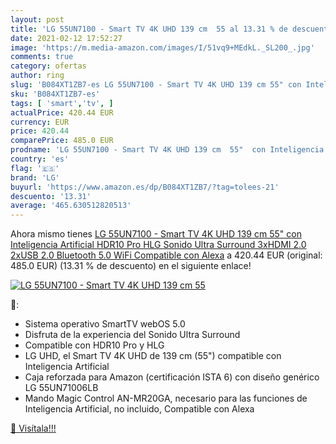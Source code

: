 ```yaml
---
layout: post
title: 'LG 55UN7100 - Smart TV 4K UHD 139 cm  55 al 13.31 % de descuento'
date: 2021-02-12 17:52:27
image: 'https://m.media-amazon.com/images/I/51vq9+MEdkL._SL200_.jpg'
comments: true
category: ofertas
author: ring
slug: 'B084XT1ZB7-es LG 55UN7100 - Smart TV 4K UHD 139 cm 55" con Inteligencia...'
sku: 'B084XT1ZB7-es'
tags: [ 'smart','tv', ]
actualPrice: 420.44 EUR
currency: EUR
price: 420.44
comparePrice: 485.0 EUR
prodname: 'LG 55UN7100 - Smart TV 4K UHD 139 cm  55"  con Inteligencia Artificial  HDR10 Pro  HLG  Sonido Ultra Surround  3xHDMI 2.0  2xUSB 2.0  Bluetooth 5.0  WiFi  Compatible con Alexa'
country: 'es'
flag: '🇪🇸'
brand: 'LG'
buyurl: 'https://www.amazon.es/dp/B084XT1ZB7/?tag=tolees-21'
descuento: '13.31'
average: '465.630512820513'
---
```


Ahora mismo tienes [LG 55UN7100 - Smart TV 4K UHD 139 cm  55"  con Inteligencia Artificial  HDR10 Pro  HLG  Sonido Ultra Surround  3xHDMI 2.0  2xUSB 2.0  Bluetooth 5.0  WiFi  Compatible con Alexa](https://www.amazon.es/dp/B084XT1ZB7/?tag=tolees-21) a 420.44 EUR (original: 485.0 EUR) (13.31 %  de descuento) en el siguiente enlace!

[![LG 55UN7100 - Smart TV 4K UHD 139 cm  55](https://m.media-amazon.com/images/I/51vq9+MEdkL._SL200_.jpg)](https://www.amazon.es/dp/B084XT1ZB7/?tag=tolees-21)

🔎:

- Sistema operativo SmartTV webOS 5.0
- Disfruta de la experiencia del Sonido Ultra Surround
- Compatible con HDR10 Pro y HLG
- LG UHD, el Smart TV 4K UHD de 139 cm (55") compatible con Inteligencia Artificial
- Caja reforzada para Amazon (certificación ISTA 6) con diseño genérico LG 55UN71006LB
- Mando Magic Control AN-MR20GA, necesario para las funciones de Inteligencia Artificial, no incluido, Compatible con Alexa

[🛒 Visítala!!!](https://www.amazon.es/dp/B084XT1ZB7/?tag=tolees-21)
